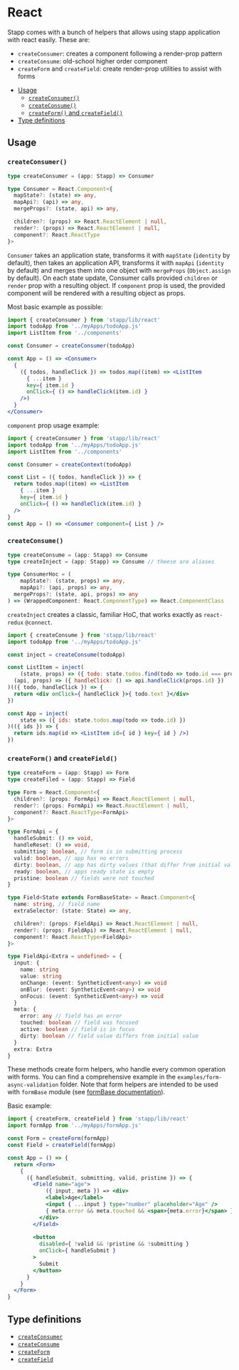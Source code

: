 # React

Stapp comes with a bunch of helpers that allows using stapp application with react easily. These are:

* `createConsumer`: creates a component following a render-prop pattern
* `createConsume`: old-school higher order component
* `createForm` and `createField`: create render-prop utilities to assist with forms

<!-- START doctoc generated TOC please keep comment here to allow auto update -->
<!-- DON'T EDIT THIS SECTION, INSTEAD RE-RUN doctoc TO UPDATE -->


- [Usage](#usage)
  - [`createConsumer()`](#createconsumer)
  - [`createConsume()`](#createconsume)
  - [`createForm()` and `createField()`](#createform-and-createfield)
- [Type definitions](#type-definitions)

<!-- END doctoc generated TOC please keep comment here to allow auto update -->

## Usage

### `createConsumer()`

```typescript
type createConsumer = (app: Stapp) => Consumer

type Consumer = React.Component<{
  mapState?: (state) => any,
  mapApi?: (api) => any,
  mergeProps?: (state, api) => any,

  children?: (props) => React.ReactElement | null,
  render?: (props) => React.ReactElement | null,
  component?: React.ReactType
}>
```

`Consumer` takes an application state, transforms it with `mapState` (`identity` by default), then takes an application API, transforms it with `mapApi` (`identity` by default) and merges them into one object with `mergeProps` (`Object.assign` by default). On each state update, Consumer calls provided `children` or `render` prop with a resulting object. If `component` prop is used, the provided component will be rendered with a resulting object as props.

Most basic example as possible:

```jsx
import { createConsumer } from 'stapp/lib/react'
import todoApp from '../myApps/todoApp.js'
import ListItem from '../components'

const Consumer = createConsumer(todoApp)

const App = () => <Consumer>
  {
    ({ todos, handleClick }) => todos.map((item) => <ListItem
      { ...item }
      key={ item.id }
      onClick={ () => handleClick(item.id) }
    />)
  }
</Consumer>
```

`component` prop usage example:

```jsx
import { createConsumer } from 'stapp/lib/react'
import todoApp from '../myApps/todoApp.js'
import ListItem from '../components'

const Consumer = createContext(todoApp)

const List = ({ todos, handleClick }) => {
  return todos.map((item) => <ListItem
    { ...item }
    key={ item.id }
    onClick={ () => handleClick(item.id) }
  />
}
const App = () => <Consumer component={ List } />
```

### `createConsume()`

```typescript
type createConsume = (app: Stapp) => Consume
type createInject = (app: Stapp) => Consume // theese are aliases

type ConsumerHoc = (
	mapState?: (state, props) => any,
	mapApi?: (api, props) => any,
  mergeProps?: (state, api, props) => any
) => (WrappedComponent: React.ComponentType) => React.ComponentClass
```

`createInject` creates a classic, familiar HoC, that works exactly as `react-redux` `@connect`.

```jsx
import { createConsume } from 'stapp/lib/react'
import todoApp from '../myApps/todoApp.js'

const inject = createConsume(todoApp)

const ListItem = inject(
	(state, props) => ({ todo: state.todos.find(todo => todo.id === props.id )}),
  (api, props) => ({ handleClick: () => api.handleClick(props.id) })
)(({ todo, handleClick }) => {
  return <div onClick={ handleClick }>{ todo.text }</div>
})

const App = inject(
	state => ({ ids: state.todos.map(todo => todo.id) })
)(({ ids }) => {
  return ids.map(id => <ListItem id={ id } key={ id } />)
})
```

### `createForm()` and `createField()`

```typescript
type createForm = (app: Stapp) => Form
type createFiled = (app: Stapp) => Field

type Form = React.Component<{
  children?: (props: FormApi) => React.ReactElement | null,
  render?: (props: FormApi) => React.ReactElement | null,
  component?: React.ReactType<FormApi>
}>

type FormApi = {
  handleSubmit: () => void,
  handleReset: () => void,
  submitting: boolean, // form is in submitting process
  valid: boolean, // app has no errors
  dirty: boolean, // app has dirty values (that differ from initial values)
  ready: boolean, // apps ready state is empty
  pristine: boolean // fields were not touched
}

type Field<State extends FormBaseState> = React.Component<{
  name: string, // field name
  extraSelector: (state: State) => any,

  children?: (props: FieldApi) => React.ReactElement | null,
  render?: (props: FieldApi) => React.ReactElement | null,
  component?: React.ReactType<FieldApi>
}>

type FieldApi<Extra = undefined> = {
  input: {
    name: string
    value: string
    onChange: (event: SyntheticEvent<any>) => void
    onBlur: (event: SyntheticEvent<any>) => void
    onFocus: (event: SyntheticEvent<any>) => void
  }
  meta: {
    error: any // field has an error
    touched: boolean // field was focused
    active: boolean // field is in focus
    dirty: boolean // field value differs from initial value
  }
  extra: Extra
}
```

These methods create form helpers, who handle every common operation with forms. You can find a comprehensive example in the `examples/form-async-validation` folder. Note that form helpers are intended to be used with `formBase` module (see [formBase documentation](/modules/formBase.html)).

Basic example:

```jsx
import { createForm, createField } from 'stapp/lib/react'
import formApp from '../myApps/formApp.js'

const Form = createForm(formApp)
const Field = createField(formApp)

const App = () => {
  return <Form>
    {
      ({ handleSubmit, submitting, valid, pristine }) => {
        <Field name="age">
        	({ input, meta }) => <div>
            <label>Age</label>
            <input { ...input } type="number" placeholder="Age" />
            { meta.error && meta.touched && <span>{meta.error}</span> }
          </div>
        </Field>
        
        <button
          disabled={ !valid && !pristine && !submitting }
          onClick={ handleSubmit }
        >
          Submit
        </button>
      }
    }
  </Form>
}
```

## Type definitions

* [`createConsumer`](/types.html#createconsumer)
* [`createConsume`](/types.html#createconsume)
* [`createForm`](/types.html#createform)
* [`createField`](/types.html#createfield)
